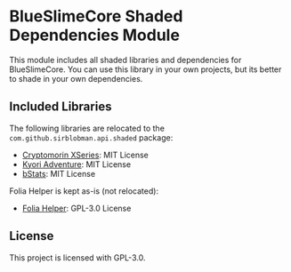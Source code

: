 # BlueSlimeCore Shaded Dependencies Module

This module includes all shaded libraries and dependencies for BlueSlimeCore.
You can use this library in your own projects, but its better to shade in your own dependencies.

## Included Libraries

The following libraries are relocated to the `com.github.sirblobman.api.shaded` package:

- [Cryptomorin XSeries](https://github.com/CryptoMorin/XSeries): MIT License
- [Kyori Adventure](https://github.com/KyoriPowered/adventure): MIT License
- [bStats](https://github.com/Bastian/bStats): MIT License

Folia Helper is kept as-is (not relocated):

- [Folia Helper](https://github.com/SirBlobman/Folia-Helper/): GPL-3.0 License


## License

This project is licensed with GPL-3.0.

